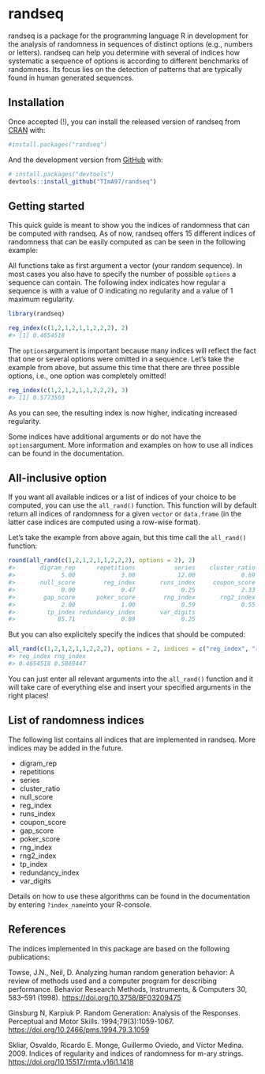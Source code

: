 
# randseq

randseq is a package for the programming language R in development for
the analysis of randomness in sequences of distinct options (e.g.,
numbers or letters). randseq can help you determine with several of
indices how systematic a sequence of options is according to different
benchmarks of randomness. Its focus lies on the detection of patterns
that are typically found in human generated sequences.

## Installation

Once accepted (!), you can install the released version of randseq from
[CRAN](https://CRAN.R-project.org) with:

``` r
#install.packages("randseq")
```

And the development version from [GitHub](https://github.com/) with:

``` r
# install.packages("devtools")
devtools::install_github("TImA97/randseq")
```

## Getting started

This quick guide is meant to show you the indices of randomness that can
be computed with randseq. As of now, randseq offers 15 different indices
of randomness that can be easily computed as can be seen in the
following example:

All functions take as first argument a vector (your random sequence). In
most cases you also have to specify the number of possible `options` a
sequence can contain. The following index indicates how regular a
sequence is with a value of 0 indicating no regularity and a value of 1
maximum regularity.

``` r
library(randseq)

reg_index(c(1,2,1,2,1,1,2,2,2), 2)
#> [1] 0.4654518
```

The `options`argument is important because many indices will reflect the
fact that one or several options were omitted in a sequence. Let’s take
the example from above, but assume this time that there are three
possible options, i.e., one option was completely omitted!

``` r
reg_index(c(1,2,1,2,1,1,2,2,2), 3)
#> [1] 0.5773503
```

As you can see, the resulting index is now higher, indicating increased
regularity.

Some indices have additional arguments or do not have the
`options`argument. More information and examples on how to use all
indices can be found in the documentation.

## All-inclusive option

If you want all available indices or a list of indices of your choice to
be computed, you can use the `all_rand()` function. This function will
by default return all indices of randomness for a given `vector` or
`data.frame` (in the latter case indices are computed using a row-wise
format).

Let’s take the example from above again, but this time call the
`all_rand()` function:

``` r
round(all_rand(c(1,2,1,2,1,1,2,2,2), options = 2), 2)
#>       digram_rep      repetitions           series    cluster_ratio 
#>             5.00             3.00            12.00             0.69 
#>       null_score        reg_index       runs_index     coupon_score 
#>             0.00             0.47             0.25             2.33 
#>        gap_score      poker_score        rng_index       rng2_index 
#>             2.00             1.00             0.59             0.55 
#>         tp_index redundancy_index       var_digits 
#>            85.71             0.89             0.25
```

But you can also explicitely specify the indices that should be
computed:

``` r
all_rand(c(1,2,1,2,1,1,2,2,2), options = 2, indices = c("reg_index", "rng_index"))
#> reg_index rng_index 
#> 0.4654518 0.5869447
```

You can just enter all relevant arguments into the `all_rand()` function
and it will take care of everything else and insert your specified
arguments in the right places!

## List of randomness indices

The following list contains all indices that are implemented in randseq.
More indices may be added in the future.

-   digram\_rep
-   repetitions
-   series
-   cluster\_ratio
-   null\_score
-   reg\_index
-   runs\_index
-   coupon\_score
-   gap\_score
-   poker\_score
-   rng\_index
-   rng2\_index
-   tp\_index
-   redundancy\_index
-   var\_digits

Details on how to use these algorithms can be found in the documentation
by entering `?index_name`into your R-console.

## References

The indices implemented in this package are based on the following
publications:

Towse, J.N., Neil, D. Analyzing human random generation behavior: A
review of methods used and a computer program for describing
performance. Behavior Research Methods, Instruments, & Computers 30,
583–591 (1998). <https://doi.org/10.3758/BF03209475>

Ginsburg N, Karpiuk P. Random Generation: Analysis of the Responses.
Perceptual and Motor Skills. 1994;79(3):1059-1067.
<https://doi.org/10.2466/pms.1994.79.3.1059>

Skliar, Osvaldo, Ricardo E. Monge, Guillermo Oviedo, and Víctor Medina.
2009. Indices of regularity and indices of randomness for m-ary strings.
<https://doi.org/10.15517/rmta.v16i1.1418>
